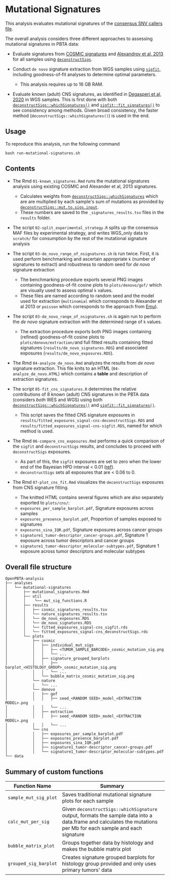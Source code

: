 # Mutational Signatures

This analysis evaluates mutational signatures of the [consensus SNV callers file](https://github.com/AlexsLemonade/OpenPBTA-analysis/tree/master/analyses/snv-callers#consensus-mutation-call).

The overall analysis considers three different approaches to assessing mutational signatures in PBTA data:

+ Evaluate signatures from [COSMIC signatures](https://cancer.sanger.ac.uk/cosmic)
and [Alexandrov et al, 2013](https://www.ncbi.nlm.nih.gov/pubmed/23945592) for all samples using [`deconstructSigs`](https://github.com/raerose01/deconstructSigs).

+ Conduct `de novo` signature extraction from WGS samples using [`sigfit`](https://github.com/kgori/sigfit), including goodness-of-fit analyses to determine optimal parameters.
  + This analysis requires up to 16 GB RAM.

+ Evaluate known (adult) CNS signatures, as identified in [Degasperi et al, 2020](https://doi.org/10.1038/s43018-020-0027-5) in WGS samples. 
This is first done with both [`deconstructSigs::whichSignatures()`](https://github.com/raerose01/deconstructSigs) and [`sigfit::fit_signatures()`](https://github.com/kgori/sigfit) to see consistency among methods. 
Given broad consistency, the faster method (`deconstructSigs::whichSignatures()`) is used in the end.


## Usage

To reproduce this analysis, run the following command
```
bash run-mutational-signatures.sh
```

## Contents

+ The Rmd `01-known_signatures.Rmd` runs the mutational signatures analysis using existing COSMIC and Alexander et al, 2013 signatures. 
  + Calculates weights from [`deconstructSigs::whichSignatures`](https://www.rdocumentation.org/packages/deconstructSigs/versions/1.8.0/topics/whichSignatures) which are are multiplied by each sample's sum of mutations as provided by [`deconstructSigs::mut.to.sigs.input`](https://www.rdocumentation.org/packages/deconstructSigs/versions/1.8.0/topics/mut.to.sigs.input).
  + These numbers are saved to the `_signatures_results.tsv` files in the `results` folder.

+ The script `02-split_experimental_strategy.R` splits up the consensus MAF files by experimental strategy, and writes WGS_only data to `scratch/` for consumption by the rest of the mutational signature analysis

+ The script `03-de_novo_range_of_nsignatures.sh` is run twice. First, it is used perform benchmarking and ascertain appropriate `k` (number of signatures to extract) and robustness to random seed for *de novo* signature extraction
  + The benchmarking procedure exports several PNG images containing goodness-of-fit cosine plots to `plots/denovo/gof/` which are visually used to assess optimal `k` values. 
  + These files are named according to random seed and the model used for extraction (`multinomial` which corresponds to Alexander et al 2013 or `poisson` which corresponds to the approach from [Emu](https://genomebiology.biomedcentral.com/articles/10.1186/gb-2013-14-4-r39)).
  
+ The script `03-de_novo_range_of_nsignatures.sh`  is again run to perform the *de novo* signature extraction with the determined range of `k` values.
  + The extraction procedure exports both PNG images containing (refined) goodness-of-fit cosine plots to `plots/denovo/extraction/`and full fitted results containing fitted signatures (`results/de_novo_signatures.RDS`) and associated exposures (`results/de_novo_exposures.RDS`).

+ The Rmd `04-analyze_de_novo.Rmd` analyzes the results from *de novo* signature extraction. 
This file knits to an HTML (`04-analyze_de_novo.HTML`) which contains a **table** and description of extraction signatures.

+ The script `05-fit_cns_signatures.R` determines the relative contributions of 8 known (adult) CNS signatures in the PBTA data (considers _both_ WES and WGS) using both [`deconstructSigs::whichSignatures()`](https://github.com/raerose01/deconstructSigs) and [`sigfit::fit_signatures()`](https://github.com/kgori/sigfit).
  + This script saves the fitted CNS signature exposures in `results/fitted_exposures_signal-cns-deconstructSigs.RDS` and `results/fitted_exposures_signal-cns-sigfit.RDS`, named for which method is used. 

+ The Rmd `06-compare_cns_exposures.Rmd` performs a quick comparison of the `sigfit` and `deconstructSigs` results, and concludes to proceed with `deconstructSigs` exposures.
  + As part of this, the `sigfit` exposures are set to zero when the lower end of the Bayesian HPD interval < 0.01 ([ref](https://htmlpreview.github.io/?https://github.com/kgori/sigfit/blob/050c389bafd14090524fb4d97edc127d449a2d3b/doc/sigfit_vignette.html)).
  + `deconstructSigs` sets all exposures that are < 0.06 to 0. 

+ The Rmd `07-plot_cns_fit.Rmd` visualizes the `deconstructSigs` exposures from CNS signature fitting.
  + The knitted HTML contains several figures which are also separately exported to `plots/cns/`:
  + `exposures_per_sample_barplot.pdf`, Signature exposures across samples
  + `exposures_presence_barplot.pdf`, Proportion of samples exposed to signatures
  + `exposures_sina_IQR.pdf`, Signature exposures across cancer groups
  + `signature1_tumor-descriptor_cancer-groups.pdf`, Signature 1 exposure across tumor descriptors and cancer groups
  + `signature1_tumor-descriptor_molecular-subtypes.pdf`, Signature 1 exposure across tumor descriptors and molecular subtypes
  



## Overall file structure

```
OpenPBTA-analysis
├── analyses
│   └── mutational-signatures
│       ├── mutational_signatures.Rmd
│       ├── util
│       │    └── mut_sig_functions.R
│       ├── results
│       │   ├── cosmic_signatures_results.tsv
│       │   └── nature_signatures_results.tsv
│       │   └── de_novo_exposures.RDS
│       │   └── de_novo_signatures.RDS
│       │   └── fitted_exposures_signal-cns_sigfit.rds
│       │   └── fitted_exposures_signal-cns_deconstructSigs.rds
│       └── plots
│           ├── cosmic
│           │   ├── individual_mut_sigs
│           │   │   ├── <TUMOR_SAMPLE_BARCODE>_cosmic_mutation_sig.png
│           │   │   └── ...
│           │   ├── signature_grouped_barplots
│           │   │   ├── barplot_<HISTOLOGY_GROUP>_cosmic_mutation_sig.png
│           │   │   └── ...
│           │   └── bubble_matrix_cosmic_mutation_sig.png
│           └── nature
│           |   └── ...
│           └── denovo
│           │   ├── gof
│           │   │   ├── seed_<RANDOM SEED>_model_<EXTRACTION MODEL>.png
│           │   │   └── ...
│           │   ├── extraction
│           │   │   ├── seed_<RANDOM SEED>_model_<EXTRACTION MODEL>.png
│           │   │   └── ...
│           └── cns
│           │   ├── exposures_per_sample_barplot.pdf
│           │   ├── exposures_presence_barplot.pdf
│           │   ├── exposures_sina_IQR.pdf
│           │   ├── signature1_tumor-descriptor_cancer-groups.pdf
│           │   └── signature1_tumor-descriptor_molecular-subtypes.pdf
└── data
```



  
  
  
  

## Summary of custom functions

|Function Name|Summary|
|-------------|-----------|
|`sample_mut_sig_plot`|Saves traditional mutational signature plots for each sample|
|`calc_mut_per_sig`|Given `deconstructSigs::whichSignature` output, formats the sample data into a data.frame and calculates the mutations per Mb for each sample and each signature|
|`bubble_matrix_plot`|Groups together data by histology and makes the bubble matrix plot|
|`grouped_sig_barplot`|Creates signature grouped barplots for histology group provided and only uses primary tumors' data|
